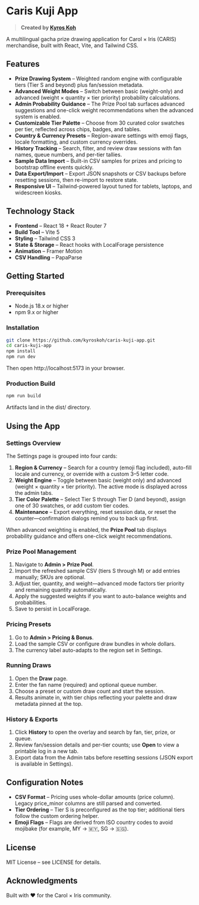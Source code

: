 ﻿# Caris Kuji App

> **Created by [Kyros Koh](https://github.com/kyroskoh)**

A multilingual gacha prize drawing application for Carol × Iris (CARIS) merchandise, built with React, Vite, and Tailwind CSS.

## Features

- **Prize Drawing System** – Weighted random engine with configurable tiers (Tier S and beyond) plus fan/session metadata.
- **Advanced Weight Modes** – Switch between basic (weight-only) and advanced (weight × quantity × tier priority) probability calculations.
- **Admin Probability Guidance** – The Prize Pool tab surfaces advanced suggestions and one-click weight recommendations when the advanced system is enabled.
- **Customizable Tier Palette** – Choose from 30 curated color swatches per tier, reflected across chips, badges, and tables.
- **Country & Currency Presets** – Region-aware settings with emoji flags, locale formatting, and custom currency overrides.
- **History Tracking** – Search, filter, and review draw sessions with fan names, queue numbers, and per-tier tallies.
- **Sample Data Import** – Built-in CSV samples for prizes and pricing to bootstrap offline events quickly.
- **Data Export/Import** – Export JSON snapshots or CSV backups before resetting sessions, then re-import to restore state.
- **Responsive UI** – Tailwind-powered layout tuned for tablets, laptops, and widescreen kiosks.

## Technology Stack

- **Frontend** – React 18 + React Router 7
- **Build Tool** – Vite 5
- **Styling** – Tailwind CSS 3
- **State & Storage** – React hooks with LocalForage persistence
- **Animation** – Framer Motion
- **CSV Handling** – PapaParse

## Getting Started

### Prerequisites

- Node.js 18.x or higher
- npm 9.x or higher

### Installation

```bash
git clone https://github.com/kyroskoh/caris-kuji-app.git
cd caris-kuji-app
npm install
npm run dev
```

Then open http://localhost:5173 in your browser.

### Production Build

```bash
npm run build
```

Artifacts land in the dist/ directory.

## Using the App

### Settings Overview

The Settings page is grouped into four cards:

1. **Region & Currency** – Search for a country (emoji flag included), auto-fill locale and currency, or override with a custom 3–5 letter code.
2. **Weight Engine** – Toggle between basic (weight only) and advanced (weight × quantity × tier priority). The active mode is displayed across the admin tabs.
3. **Tier Color Palette** – Select Tier S through Tier D (and beyond), assign one of 30 swatches, or add custom tier codes.
4. **Maintenance** – Export everything, reset session data, or reset the counter—confirmation dialogs remind you to back up first.

When advanced weighting is enabled, the **Prize Pool** tab displays probability guidance and offers one-click weight recommendations.

### Prize Pool Management

1. Navigate to **Admin > Prize Pool**.
2. Import the refreshed sample CSV (tiers S through M) or add entries manually; SKUs are optional.
3. Adjust tier, quantity, and weight—advanced mode factors tier priority and remaining quantity automatically.
4. Apply the suggested weights if you want to auto-balance weights and probabilities.
5. Save to persist in LocalForage.

### Pricing Presets

1. Go to **Admin > Pricing & Bonus**.
2. Load the sample CSV or configure draw bundles in whole dollars.
3. The currency label auto-adapts to the region set in Settings.

### Running Draws

1. Open the **Draw** page.
2. Enter the fan name (required) and optional queue number.
3. Choose a preset or custom draw count and start the session.
4. Results animate in, with tier chips reflecting your palette and draw metadata pinned at the top.

### History & Exports

1. Click **History** to open the overlay and search by fan, tier, prize, or queue.
2. Review fan/session details and per-tier counts; use **Open** to view a printable log in a new tab.
3. Export data from the Admin tabs before resetting sessions (JSON export is available in Settings).

## Configuration Notes

- **CSV Format** – Pricing uses whole-dollar amounts (price column). Legacy price_minor columns are still parsed and converted.
- **Tier Ordering** – Tier S is preconfigured as the top tier; additional tiers follow the custom ordering helper.
- **Emoji Flags** – Flags are derived from ISO country codes to avoid mojibake (for example, MY → 🇲🇾, SG → 🇸🇬).

## License

MIT License – see LICENSE for details.

## Acknowledgments

Built with ❤️ for the Carol × Iris community.
